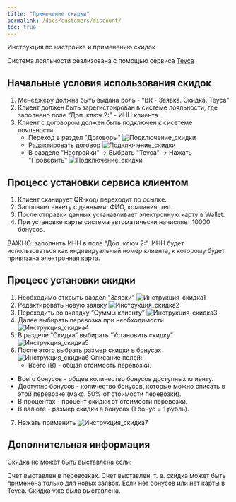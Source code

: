 ```yaml
---
title: "Применение скидки"
permalink: /docs/customers/discount/
toc: true
---
```


Инструкция по настройке и применению скидок

Система лояльности реализована с помощью сервиса [Teyca](https://lk.teyca.ru/system/account)

## Начальные условия использования скидок

1. Менеджеру должна быть выдана роль - “BR - Заявка. Скидка. Teyca"
2. Клиент должен быть зарегистрирован в системе лояльности, где заполнено поле “Доп. ключ 2:” - ИНН клиента.
3. Клиент с договором должен быть подключен к сисетеме лояльности:
    - Переход в раздел "Договоры" ![Подключение_скидки](../../assets/images/discount/discount_connect1.png)
    - Радактировать договор ![Подключение_скидки](../../assets/images/discount/discount_connect2.png)
    - В разделе "Настройки" -> Выбрать "Teyca" -> Нажать "Проверить" ![Подключение_скидки](../../assets/images/discount/discount_connect3.png)

## Процесс установки сервиса клиентом

1. Клиент сканирует QR-код/ переходит по ссылке.
2. Заполняет анкету с данными: ФИО, компания, тел.
3. После отправки данных устанавливает электронную карту в Wallet.
4. При установке карты система автоматически начисляет 10000 бонусов.

ВАЖНО: заполнить ИНН в поле “Доп. ключ 2:”. ИНН будет использоваться как индивидуальный номер клиента, к которому будет привязана электронная карта.

## Процесс установки скидки

1. Необходимо открыть раздел "Заявки" ![Инструкция_скидка1](../../assets/images/discount/instructions_discount1.png)
2. Редактировать новую заявку ![Инструкция_скидка2](../../assets/images/discount/instructions_discount2.png)
3. Переходить во вкладку “Суммы клиенту” ![Инструкция_скидка3](../../assets/images/discount/instructions_discount3.png)
4. Далее выбирать перевозка при необходимости ![Инструкция_скидка4](../../assets/images/discount/instructions_discount4.png)
5. В разделе “Скидка” выбирать “Установить скидку” ![Инструкция_скидка5](../../assets/images/discount/instructions_discount5.png)
6. После этого выбрать размер скидки в бонусах ![Инструкция_скидка6](../../assets/images/discount/instructions_discount6.png)
    Описание полей:
    -  Всего (B) - общая стоимость перевозки.
 -  Всего бонусов - общее количество бонусов доступных клиенту.
 -  Доступно бонусов - количество бонусов, которые можно списать в этой перевозке (макс. 50% от стоимости перевозки).
 -  В процентах - процент скидки от стоимости перевозки.
 -  В валюте - размер скидки в бонусах (1 бонус = 1 рубль).
7. Нажать применить ![Инструкция_скидка7](../../assets/images/discount/instructions_discount7.png)

## Дополнительная информация

Скидка не может быть выставлена если:

Счет выставлен в перевозках.
Счет выставлен, т. е. скидка может быть применена  только для новых заявок.
Если нет бонусов или нет карты в Teyca.
Скидка уже была выставлена.
